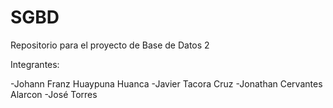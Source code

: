 # SGBD
Repositorio para el proyecto de Base de Datos 2

Integrantes:

-Johann Franz Huaypuna Huanca
-Javier Tacora Cruz
-Jonathan Cervantes Alarcon
-José Torres
